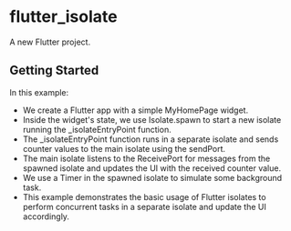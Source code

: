 # flutter_isolate

A new Flutter project.

## Getting Started

In this example:

- We create a Flutter app with a simple MyHomePage widget.
- Inside the widget's state, we use Isolate.spawn to start a new isolate running the _isolateEntryPoint function.
- The _isolateEntryPoint function runs in a separate isolate and sends counter values to the main isolate using the sendPort.
- The main isolate listens to the ReceivePort for messages from the spawned isolate and updates the UI with the received counter value.
- We use a Timer in the spawned isolate to simulate some background task.
- This example demonstrates the basic usage of Flutter isolates to perform concurrent tasks in a separate isolate and update the UI accordingly.